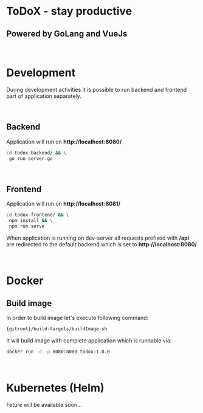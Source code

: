 # ToDoX - stay productive

## Powered by GoLang and VueJs

&nbsp;

# Development

During development activities it is possible to run backend and frontend part of application separately.

&nbsp;

## Backend

Application will run on **http://localhost:8080/**

```sh
cd todox-backend/ && \
 go run server.go
```

&nbsp;

## Frontend

Application will run on **http://localhost:8081/**

```sh
cd todox-frontend/ && \
 npm install && \
 npm run serve
```

When application is running on dev-server all requests prefixed with **/api** are redirected to the default backend which is set to **http://localhost:8080/**

&nbsp;

# Docker

## Build image

In order to build image let's execute following command:

```sh
{gitroot}/build-targets/buildImage.sh
```

It will build image with complete application which is runnable via:

```sh
docker run -d -p 8080:8080 todox:1.0.0
```

&nbsp;

# Kubernetes (Helm)

Feture will be available soon...
